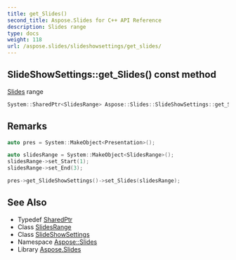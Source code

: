 ```yaml
---
title: get_Slides()
second_title: Aspose.Slides for C++ API Reference
description: Slides range
type: docs
weight: 118
url: /aspose.slides/slideshowsettings/get_slides/
---
```

## SlideShowSettings::get_Slides() const method


[Slides](../../) range

```cpp
System::SharedPtr<SlidesRange> Aspose::Slides::SlideShowSettings::get_Slides() const
```

## Remarks



```cpp
auto pres = System::MakeObject<Presentation>();

auto slidesRange = System::MakeObject<SlidesRange>();
slidesRange->set_Start(1);
slidesRange->set_End(3);

pres->get_SlideShowSettings()->set_Slides(slidesRange);
```




## See Also

* Typedef [SharedPtr](../../../system/sharedptr/)
* Class [SlidesRange](../../slidesrange/)
* Class [SlideShowSettings](../)
* Namespace [Aspose::Slides](../../)
* Library [Aspose.Slides](../../../)